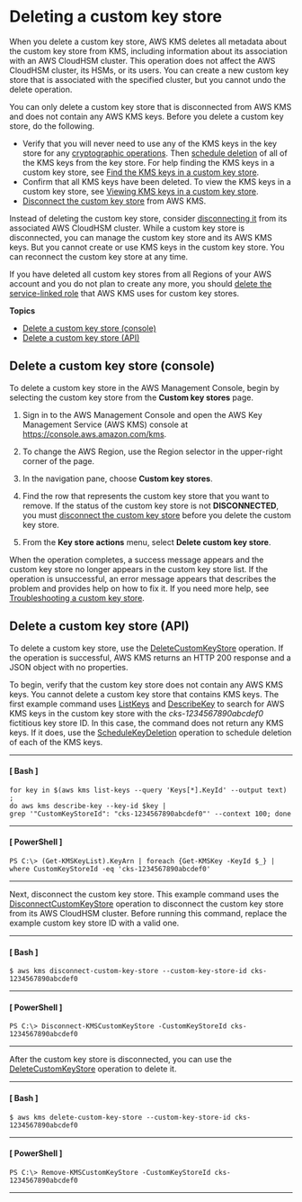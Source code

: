 # Deleting a custom key store<a name="delete-keystore"></a>

When you delete a custom key store, AWS KMS deletes all metadata about the custom key store from KMS, including information about its association with an AWS CloudHSM cluster\. This operation does not affect the AWS CloudHSM cluster, its HSMs, or its users\. You can create a new custom key store that is associated with the specified cluster, but you cannot undo the delete operation\.

You can only delete a custom key store that is disconnected from AWS KMS and does not contain any AWS KMS keys\. Before you delete a custom key store, do the following\.
+ Verify that you will never need to use any of the KMS keys in the key store for any [cryptographic operations](use-cmk-keystore.md)\. Then [schedule deletion](delete-cmk-keystore.md) of all of the KMS keys from the key store\. For help finding the KMS keys in a custom key store, see [Find the KMS keys in a custom key store](find-key-material.md#find-cmk-in-keystore)\.
+ Confirm that all KMS keys have been deleted\. To view the KMS keys in a custom key store, see [Viewing KMS keys in a custom key store](view-cmk-keystore.md)\.
+ [Disconnect the custom key store](disconnect-keystore.md) from AWS KMS\.

Instead of deleting the custom key store, consider [disconnecting it](disconnect-keystore.md) from its associated AWS CloudHSM cluster\. While a custom key store is disconnected, you can manage the custom key store and its AWS KMS keys\. But you cannot create or use KMS keys in the custom key store\. You can reconnect the custom key store at any time\.

If you have deleted all custom key stores from all Regions of your AWS account and you do not plan to create any more, you should [delete the service\-linked role](authorize-key-store.md#authorize-kms) that AWS KMS uses for custom key stores\.

**Topics**
+ [Delete a custom key store \(console\)](#delete-keystore-console)
+ [Delete a custom key store \(API\)](#delete-keystore-api)

## Delete a custom key store \(console\)<a name="delete-keystore-console"></a>

To delete a custom key store in the AWS Management Console, begin by selecting the custom key store from the **Custom key stores** page\.

1. Sign in to the AWS Management Console and open the AWS Key Management Service \(AWS KMS\) console at [https://console\.aws\.amazon\.com/kms](https://console.aws.amazon.com/kms)\.

1. To change the AWS Region, use the Region selector in the upper\-right corner of the page\.

1. In the navigation pane, choose **Custom key stores**\.

1. Find the row that represents the custom key store that you want to remove\. If the status of the custom key store is not **DISCONNECTED**, you must [disconnect the custom key store](disconnect-keystore.md) before you delete the custom key store\.

1. From the **Key store actions** menu, select **Delete custom key store**\.

When the operation completes, a success message appears and the custom key store no longer appears in the custom key store list\. If the operation is unsuccessful, an error message appears that describes the problem and provides help on how to fix it\. If you need more help, see [Troubleshooting a custom key store](fix-keystore.md)\.

## Delete a custom key store \(API\)<a name="delete-keystore-api"></a>

To delete a custom key store, use the [DeleteCustomKeyStore](https://docs.aws.amazon.com/kms/latest/APIReference/API_DeleteCustomKeyStore.html) operation\. If the operation is successful, AWS KMS returns an HTTP 200 response and a JSON object with no properties\.

To begin, verify that the custom key store does not contain any AWS KMS keys\. You cannot delete a custom key store that contains KMS keys\. The first example command uses [ListKeys](https://docs.aws.amazon.com/kms/latest/APIReference/API_ListKeys.html) and [DescribeKey](https://docs.aws.amazon.com/kms/latest/APIReference/API_DescribeKey.html) to search for AWS KMS keys in the custom key store with the *cks\-1234567890abcdef0* fictitious key store ID\. In this case, the command does not return any KMS keys\. If it does, use the [ScheduleKeyDeletion](https://docs.aws.amazon.com/kms/latest/APIReference/API_ScheduleKeyDeletion.html) operation to schedule deletion of each of the KMS keys\.

------
#### [ Bash ]

```
for key in $(aws kms list-keys --query 'Keys[*].KeyId' --output text) ; 
do aws kms describe-key --key-id $key | 
grep '"CustomKeyStoreId": "cks-1234567890abcdef0"' --context 100; done
```

------
#### [ PowerShell ]

```
PS C:\> (Get-KMSKeyList).KeyArn | foreach {Get-KMSKey -KeyId $_} | where CustomKeyStoreId -eq 'cks-1234567890abcdef0'
```

------

Next, disconnect the custom key store\. This example command uses the [DisconnectCustomKeyStore](https://docs.aws.amazon.com/kms/latest/APIReference/API_DisconnectCustomKeyStore.html) operation to disconnect the custom key store from its AWS CloudHSM cluster\. Before running this command, replace the example custom key store ID with a valid one\.

------
#### [ Bash ]

```
$ aws kms disconnect-custom-key-store --custom-key-store-id cks-1234567890abcdef0
```

------
#### [ PowerShell ]

```
PS C:\> Disconnect-KMSCustomKeyStore -CustomKeyStoreId cks-1234567890abcdef0
```

------

After the custom key store is disconnected, you can use the [DeleteCustomKeyStore](https://docs.aws.amazon.com/kms/latest/APIReference/API_DeleteCustomKeyStore.html) operation to delete it\. 

------
#### [ Bash ]

```
$ aws kms delete-custom-key-store --custom-key-store-id cks-1234567890abcdef0
```

------
#### [ PowerShell ]

```
PS C:\> Remove-KMSCustomKeyStore -CustomKeyStoreId cks-1234567890abcdef0
```

------